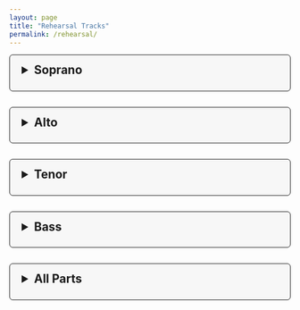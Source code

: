 ```yaml
---
layout: page
title: "Rehearsal Tracks"
permalink: /rehearsal/
---
```


<style>
.rehearsal-section {
  background: #f7f7f7;
  border: 1px solid #222;
  border-radius: 6px;
  margin-bottom: 2em;
  padding: 1em 1.5em;
}
.rehearsal-section summary {
  font-size: 1.5em;
  font-weight: bold;
  margin-bottom: 0.5em;
  cursor: pointer;
}
.rehearsal-list {
  display: flex;
  flex-direction: column;
  gap: 1.2em;
  margin: 0;
  padding: 0;
}
.rehearsal-track {
  background: #fff;
  border: 1px solid #bbb;
  border-radius: 5px;
  padding: 1em;
  display: flex;
  flex-direction: column;
  gap: 0.5em;
  box-shadow: 0 1px 4px rgba(0,0,0,0.03);
}
.track-title {
  font-weight: bold;
  font-size: 1.1em;
}
.rehearsal-track a {
  color: #0077cc;
  text-decoration: underline;
  font-size: 1em;
}
@media (max-width: 600px) {
  .rehearsal-track {
    padding: 0.7em;
  }
  .track-title {
    font-size: 1em;
  }
}
</style>


<details class="rehearsal-section">
  <summary>Soprano</summary>
  <div class="rehearsal-list">
    
    <div class="rehearsal-track">
      <div class="track-title">Prends le temps (Soprano)</div>
      <div><a href="{{ site.baseurl }}/music/Soprano/Prends%20le%20temps%20%28Soprano%29.mp3" download>Download</a></div>
      <div><audio controls src="{{ site.baseurl }}/music/Soprano/Prends%20le%20temps%20%28Soprano%29.mp3"></audio></div>
    </div>
    
    <div class="rehearsal-track">
      <div class="track-title">Recorded by Sinatra (Soprano)</div>
      <div><a href="{{ site.baseurl }}/music/Soprano/Recorded%20by%20Sinatra%20%28Soprano%29.mp3" download>Download</a></div>
      <div><audio controls src="{{ site.baseurl }}/music/Soprano/Recorded%20by%20Sinatra%20%28Soprano%29.mp3"></audio></div>
    </div>
    
    <div class="rehearsal-track">
      <div class="track-title">Thank You for the Music (Soprano)</div>
      <div><a href="{{ site.baseurl }}/music/Soprano/Thank%20You%20for%20the%20Music%20%28Soprano%29.mp3" download>Download</a></div>
      <div><audio controls src="{{ site.baseurl }}/music/Soprano/Thank%20You%20for%20the%20Music%20%28Soprano%29.mp3"></audio></div>
    </div>
    
    <div class="rehearsal-track">
      <div class="track-title">The Rhythm of Life (Soprano)</div>
      <div><a href="{{ site.baseurl }}/music/Soprano/The%20Rhythm%20of%20Life%20%28Soprano%29.mp3" download>Download</a></div>
      <div><audio controls src="{{ site.baseurl }}/music/Soprano/The%20Rhythm%20of%20Life%20%28Soprano%29.mp3"></audio></div>
    </div>
    
  </div>
</details>

<details class="rehearsal-section">
  <summary>Alto</summary>
  <div class="rehearsal-list">
    
    <div class="rehearsal-track">
      <div class="track-title">Prends le temps (Alto)</div>
      <div><a href="{{ site.baseurl }}/music/Alto/Prends%20le%20temps%20%28Alto%29.mp3" download>Download</a></div>
      <div><audio controls src="{{ site.baseurl }}/music/Alto/Prends%20le%20temps%20%28Alto%29.mp3"></audio></div>
    </div>
    
    <div class="rehearsal-track">
      <div class="track-title">Recorded by Sinatra (Alto)</div>
      <div><a href="{{ site.baseurl }}/music/Alto/Recorded%20by%20Sinatra%20%28Alto%29.mp3" download>Download</a></div>
      <div><audio controls src="{{ site.baseurl }}/music/Alto/Recorded%20by%20Sinatra%20%28Alto%29.mp3"></audio></div>
    </div>
    
    <div class="rehearsal-track">
      <div class="track-title">Thank You for the Music (Alto)</div>
      <div><a href="{{ site.baseurl }}/music/Alto/Thank%20You%20for%20the%20Music%20%28Alto%29.mp3" download>Download</a></div>
      <div><audio controls src="{{ site.baseurl }}/music/Alto/Thank%20You%20for%20the%20Music%20%28Alto%29.mp3"></audio></div>
    </div>
    
    <div class="rehearsal-track">
      <div class="track-title">The Rhythm of Life (Alto)</div>
      <div><a href="{{ site.baseurl }}/music/Alto/The%20Rhythm%20of%20Life%20%28Alto%29.mp3" download>Download</a></div>
      <div><audio controls src="{{ site.baseurl }}/music/Alto/The%20Rhythm%20of%20Life%20%28Alto%29.mp3"></audio></div>
    </div>
    
  </div>
</details>

<details class="rehearsal-section">
  <summary>Tenor</summary>
  <div class="rehearsal-list">
    
    <div class="rehearsal-track">
      <div class="track-title">Prends le temps (Tenor)</div>
      <div><a href="{{ site.baseurl }}/music/Tenor/Prends%20le%20temps%20%28Tenor%29.mp3" download>Download</a></div>
      <div><audio controls src="{{ site.baseurl }}/music/Tenor/Prends%20le%20temps%20%28Tenor%29.mp3"></audio></div>
    </div>
    
    <div class="rehearsal-track">
      <div class="track-title">Recorded by Sinatra (Tenor)</div>
      <div><a href="{{ site.baseurl }}/music/Tenor/Recorded%20by%20Sinatra%20%28Tenor%29.mp3" download>Download</a></div>
      <div><audio controls src="{{ site.baseurl }}/music/Tenor/Recorded%20by%20Sinatra%20%28Tenor%29.mp3"></audio></div>
    </div>
    
    <div class="rehearsal-track">
      <div class="track-title">Thank You for the Music (Tenor)</div>
      <div><a href="{{ site.baseurl }}/music/Tenor/Thank%20You%20for%20the%20Music%20%28Tenor%29.mp3" download>Download</a></div>
      <div><audio controls src="{{ site.baseurl }}/music/Tenor/Thank%20You%20for%20the%20Music%20%28Tenor%29.mp3"></audio></div>
    </div>
    
    <div class="rehearsal-track">
      <div class="track-title">The Rhythm of Life (Tenor)</div>
      <div><a href="{{ site.baseurl }}/music/Tenor/The%20Rhythm%20of%20Life%20%28Tenor%29.mp3" download>Download</a></div>
      <div><audio controls src="{{ site.baseurl }}/music/Tenor/The%20Rhythm%20of%20Life%20%28Tenor%29.mp3"></audio></div>
    </div>
    
  </div>
</details>

<details class="rehearsal-section">
  <summary>Bass</summary>
  <div class="rehearsal-list">
    
    <div class="rehearsal-track">
      <div class="track-title">Prends le temps (Bass)</div>
      <div><a href="{{ site.baseurl }}/music/Bass/Prends%20le%20temps%20%28Bass%29.mp3" download>Download</a></div>
      <div><audio controls src="{{ site.baseurl }}/music/Bass/Prends%20le%20temps%20%28Bass%29.mp3"></audio></div>
    </div>
    
    <div class="rehearsal-track">
      <div class="track-title">Recorded by Sinatra (Bass)</div>
      <div><a href="{{ site.baseurl }}/music/Bass/Recorded%20by%20Sinatra%20%28Bass%29.mp3" download>Download</a></div>
      <div><audio controls src="{{ site.baseurl }}/music/Bass/Recorded%20by%20Sinatra%20%28Bass%29.mp3"></audio></div>
    </div>
    
    <div class="rehearsal-track">
      <div class="track-title">Thank You for the Music (Bass)</div>
      <div><a href="{{ site.baseurl }}/music/Bass/Thank%20You%20for%20the%20Music%20%28Bass%29.mp3" download>Download</a></div>
      <div><audio controls src="{{ site.baseurl }}/music/Bass/Thank%20You%20for%20the%20Music%20%28Bass%29.mp3"></audio></div>
    </div>
    
    <div class="rehearsal-track">
      <div class="track-title">The Rhythm of Life (Bass)</div>
      <div><a href="{{ site.baseurl }}/music/Bass/The%20Rhythm%20of%20Life%20%28Bass%29.mp3" download>Download</a></div>
      <div><audio controls src="{{ site.baseurl }}/music/Bass/The%20Rhythm%20of%20Life%20%28Bass%29.mp3"></audio></div>
    </div>
    
  </div>
</details>

<details class="rehearsal-section">
  <summary>All Parts</summary>
  <div class="rehearsal-list">
    
    <div class="rehearsal-track">
      <div class="track-title">Prends le temps (All Parts)</div>
      <div><a href="{{ site.baseurl }}/music/AllParts/Prends%20le%20temps%20%28All%20Parts%29.mp3" download>Download</a></div>
      <div><audio controls src="{{ site.baseurl }}/music/AllParts/Prends%20le%20temps%20%28All%20Parts%29.mp3"></audio></div>
    </div>
    
    <div class="rehearsal-track">
      <div class="track-title">Recorded by Sinatra (All Parts)</div>
      <div><a href="{{ site.baseurl }}/music/AllParts/Recorded%20by%20Sinatra%20%28All%20Parts%29.mp3" download>Download</a></div>
      <div><audio controls src="{{ site.baseurl }}/music/AllParts/Recorded%20by%20Sinatra%20%28All%20Parts%29.mp3"></audio></div>
    </div>
    
    <div class="rehearsal-track">
      <div class="track-title">Thank You for the Music (All Parts)</div>
      <div><a href="{{ site.baseurl }}/music/AllParts/Thank%20You%20for%20the%20Music%20%28All%20Parts%29.mp3" download>Download</a></div>
      <div><audio controls src="{{ site.baseurl }}/music/AllParts/Thank%20You%20for%20the%20Music%20%28All%20Parts%29.mp3"></audio></div>
    </div>
    
    <div class="rehearsal-track">
      <div class="track-title">The Rhythm of Life (All Parts)</div>
      <div><a href="{{ site.baseurl }}/music/AllParts/The%20Rhythm%20of%20Life%20%28All%20Parts%29.mp3" download>Download</a></div>
      <div><audio controls src="{{ site.baseurl }}/music/AllParts/The%20Rhythm%20of%20Life%20%28All%20Parts%29.mp3"></audio></div>
    </div>
    
  </div>
</details>


<!-- Add your rehearsal track links or content below -->
